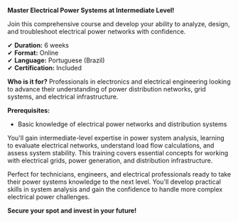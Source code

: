 **Master Electrical Power Systems at Intermediate Level!**

Join this comprehensive course and develop your ability to analyze, design, and troubleshoot electrical power networks with confidence.

✔ **Duration:** 6 weeks  
✔ **Format:** Online  
✔ **Language:** Portuguese (Brazil)  
✔ **Certification:** Included

**Who is it for?** Professionals in electronics and electrical engineering looking to advance their understanding of power distribution networks, grid systems, and electrical infrastructure.

**Prerequisites:**
- Basic knowledge of electrical power networks and distribution systems

You'll gain intermediate-level expertise in power system analysis, learning to evaluate electrical networks, understand load flow calculations, and assess system stability. This training covers essential concepts for working with electrical grids, power generation, and distribution infrastructure.

Perfect for technicians, engineers, and electrical professionals ready to take their power systems knowledge to the next level. You'll develop practical skills in system analysis and gain the confidence to handle more complex electrical power challenges.

**Secure your spot and invest in your future!**